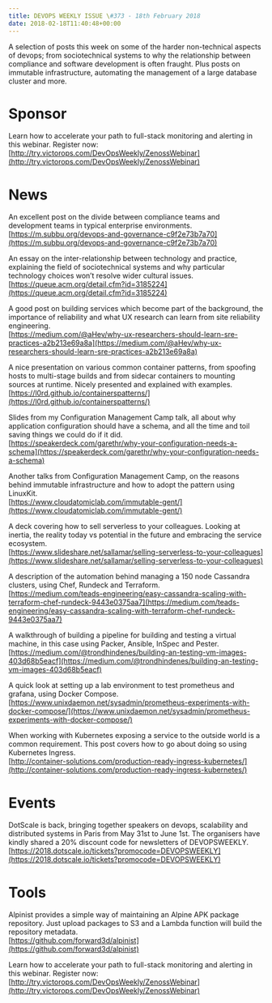 ```yaml
---
title: DEVOPS WEEKLY ISSUE \#373 - 18th February 2018 
date: 2018-02-18T11:40:48+00:00
---
```


A selection of posts this week on some of the harder non-technical aspects of devops; from sociotechnical systems to why the relationship between compliance and software development is often fraught. Plus posts on immutable infrastructure, automating the management of a large database cluster and more.


Sponsor
======

Learn how to accelerate your path to full-stack monitoring and alerting in this webinar. Register now:
<br>[http://try.victorops.com/DevOpsWeekly/ZenossWebinar](http://try.victorops.com/DevOpsWeekly/ZenossWebinar)


News
====

An excellent post on the divide between compliance teams and development teams in typical enterprise environments.
<br>[https://m.subbu.org/devops-and-governance-c9f2e73b7a70](https://m.subbu.org/devops-and-governance-c9f2e73b7a70)


An essay on the inter-relationship between technology and practice, explaining the field of sociotechnical systems and why particular technology choices won’t resolve wider cultural issues.
<br>[https://queue.acm.org/detail.cfm?id=3185224](https://queue.acm.org/detail.cfm?id=3185224)


A good post on building services which become part of the background, the importance of reliability and what UX research can learn from site reliability engineering.
<br>[https://medium.com/@aHev/why-ux-researchers-should-learn-sre-practices-a2b213e69a8a](https://medium.com/@aHev/why-ux-researchers-should-learn-sre-practices-a2b213e69a8a)


A nice presentation on various common container patterns, from spoofing hosts to multi-stage builds and from sidecar containers to mounting sources at runtime. Nicely presented and explained with examples.
<br>[https://l0rd.github.io/containerspatterns/](https://l0rd.github.io/containerspatterns/)


Slides from my Configuration Management Camp talk, all about why application configuration should have a schema, and all the time and toil saving things we could do if it did.
<br>[https://speakerdeck.com/garethr/why-your-configuration-needs-a-schema](https://speakerdeck.com/garethr/why-your-configuration-needs-a-schema)


Another talks from Configuration Management Camp, on the reasons behind immutable infrastructure and how to adopt the pattern using LinuxKit.
<br>[https://www.cloudatomiclab.com/immutable-gent/](https://www.cloudatomiclab.com/immutable-gent/)


A deck covering how to sell serverless to your colleagues. Looking at inertia, the reality today vs potential in the future and embracing the service ecosystem.
<br>[https://www.slideshare.net/sallamar/selling-serverless-to-your-colleagues](https://www.slideshare.net/sallamar/selling-serverless-to-your-colleagues)


A description of the automation behind managing a 150 node Cassandra clusters, using Chef, Rundeck and Terraform.
<br>[https://medium.com/teads-engineering/easy-cassandra-scaling-with-terraform-chef-rundeck-9443e0375aa7](https://medium.com/teads-engineering/easy-cassandra-scaling-with-terraform-chef-rundeck-9443e0375aa7)


A walkthrough of building a pipeline for building and testing a virtual machine, in this case using Packer, Ansible, InSpec and Pester.
<br>[https://medium.com/@trondhindenes/building-an-testing-vm-images-403d68b5eacf](https://medium.com/@trondhindenes/building-an-testing-vm-images-403d68b5eacf)


A quick look at setting up a lab environment to test prometheus and grafana, using Docker Compose.
<br>[https://www.unixdaemon.net/sysadmin/prometheus-experiments-with-docker-compose/](https://www.unixdaemon.net/sysadmin/prometheus-experiments-with-docker-compose/)


When working with Kubernetes exposing a service to the outside world is a common requirement. This post covers how to go about doing so using Kubernetes Ingress.
<br>[http://container-solutions.com/production-ready-ingress-kubernetes/](http://container-solutions.com/production-ready-ingress-kubernetes/)


Events
======

DotScale is back, bringing together speakers on devops, scalability and distributed systems in Paris from May 31st to June 1st. The organisers have kindly shared a 20% discount code for newsletters of DEVOPSWEEKLY.
<br>[https://2018.dotscale.io/tickets?promocode=DEVOPSWEEKLY](https://2018.dotscale.io/tickets?promocode=DEVOPSWEEKLY)


Tools
=====

Alpinist provides a simple way of maintaining an Alpine APK package repository. Just upload packages to S3 and a Lambda function will build the repository metadata.
<br>[https://github.com/forward3d/alpinist](https://github.com/forward3d/alpinist)



Learn how to accelerate your path to full-stack monitoring and alerting in this webinar. Register now:
<br>[http://try.victorops.com/DevOpsWeekly/ZenossWebinar](http://try.victorops.com/DevOpsWeekly/ZenossWebinar)




